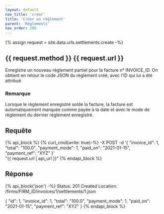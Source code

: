 ```yaml
---
layout: default
nav_title: 'créer'
title: 'Créer un règlement'
parent: 'Règlements'
nav_order: 200
---
```

{% assign request = site.data.urls.settlements.create -%}
## {{ request.method }} {{ request.url }}

Enregistre un nouveau règlement partiel pour la facture n° INVOICE_ID. On obtient en retour le code JSON du règlement créé, avec l'ID qui lui a été attribué

### Remarque

Lorsque le règlement enregistré solde la facture, la facture est automatiquement marquée comme payée à la date et avec le mode de règlement du dernier règlement enregistré.

## Requête

{% api_block %}
{% curl_cmd(write: true)-%}
-X POST -d '{
"invoice_id": 1,
"total": "100.0",
"payment_mode": 1,
"paid_on": "2021-01-15",
"payment_ref": "XYZ"
}' \
"{{ request.url | api_url }}"
{% endapi_block %}

## Réponse

{% api_block('json') -%}
Status: 201 Created
Location: /firms/FIRM_ID/invoices/1/settlements/1.json

{
  "id": 1,
  "invoice_id": 1,
  "total": "100.0",
  "payment_mode": 1,
  "paid_on": "2021-01-15",
  "payment_ref": "XYZ"
  }
{% endapi_block %}
